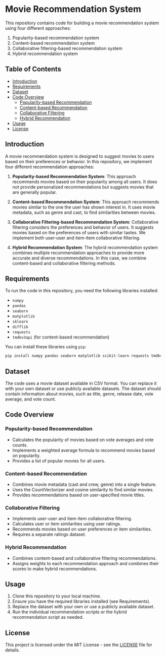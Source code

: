 # Movie Recommendation System

This repository contains code for building a movie recommendation system using four different approaches:

1. Popularity-based recommendation system
2. Content-based recommendation system
3. Collaborative filtering-based recommendation system
4. Hybrid recommendation system

## Table of Contents
- [Introduction](#introduction)
- [Requirements](#requirements)
- [Dataset](#dataset)
- [Code Overview](#code-overview)
  - [Popularity-based Recommendation](#popularity-based-recommendation)
  - [Content-based Recommendation](#content-based-recommendation)
  - [Collaborative Filtering](#collaborative-filtering)
  - [Hybrid Recommendation](#hybrid-recommendation)
- [Usage](#usage)
- [License](#license)

## Introduction

A movie recommendation system is designed to suggest movies to users based on their preferences or behavior. In this repository, we implement four different recommendation approaches:

1. **Popularity-based Recommendation System**: This approach recommends movies based on their popularity among all users. It does not provide personalized recommendations but suggests movies that are generally popular.

2. **Content-based Recommendation System**: This approach recommends movies similar to the one the user has shown interest in. It uses movie metadata, such as genre and cast, to find similarities between movies.

3. **Collaborative Filtering-based Recommendation System**: Collaborative filtering considers the preferences and behavior of users. It suggests movies based on the preferences of users with similar tastes. We implement both user-user and item-item collaborative filtering.

4. **Hybrid Recommendation System**: The hybrid recommendation system combines multiple recommendation approaches to provide more accurate and diverse recommendations. In this case, we combine content-based and collaborative filtering methods.

## Requirements

To run the code in this repository, you need the following libraries installed:

- `numpy`
- `pandas`
- `seaborn`
- `matplotlib`
- `sklearn`
- `difflib`
- `requests`
- `tmdbv3api` (for content-based recommendation)

You can install these libraries using `pip`:

```bash
pip install numpy pandas seaborn matplotlib scikit-learn requests tmdbv3api
```

## Dataset

The code uses a movie dataset available in CSV format. You can replace it with your own dataset or use publicly available datasets. The dataset should contain information about movies, such as title, genre, release date, vote average, and vote count.

## Code Overview

### Popularity-based Recommendation

- Calculates the popularity of movies based on vote averages and vote counts.
- Implements a weighted average formula to recommend movies based on popularity.
- Provides a list of popular movies for all users.

### Content-based Recommendation

- Combines movie metadata (cast and crew, genre) into a single feature.
- Uses the CountVectorizer and cosine similarity to find similar movies.
- Provides recommendations based on user-specified movie titles.

### Collaborative Filtering

- Implements user-user and item-item collaborative filtering.
- Calculates user or item similarities using user ratings.
- Recommends movies based on user preferences or item similarities.
- Requires a separate ratings dataset.

### Hybrid Recommendation

- Combines content-based and collaborative filtering recommendations.
- Assigns weights to each recommendation approach and combines their scores to make hybrid recommendations.

## Usage

1. Clone this repository to your local machine.
2. Ensure you have the required libraries installed (see Requirements).
3. Replace the dataset with your own or use a publicly available dataset.
4. Run the individual recommendation scripts or the hybrid recommendation script as needed.

## License

This project is licensed under the MIT License - see the [LICENSE](LICENSE) file for details.
